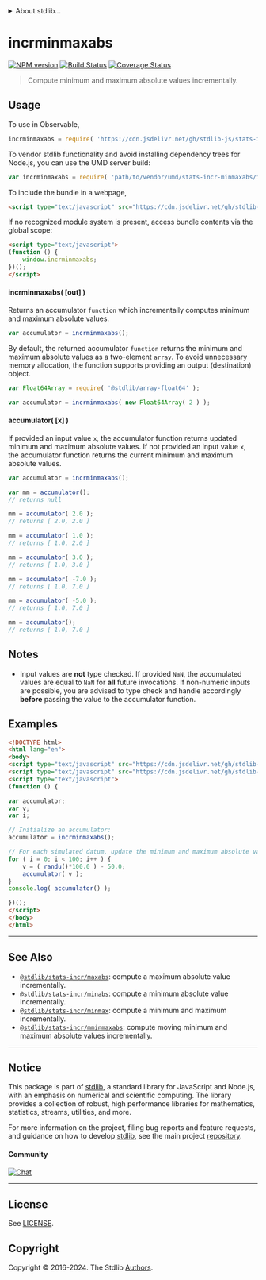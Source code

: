 <!--

@license Apache-2.0

Copyright (c) 2018 The Stdlib Authors.

Licensed under the Apache License, Version 2.0 (the "License");
you may not use this file except in compliance with the License.
You may obtain a copy of the License at

   http://www.apache.org/licenses/LICENSE-2.0

Unless required by applicable law or agreed to in writing, software
distributed under the License is distributed on an "AS IS" BASIS,
WITHOUT WARRANTIES OR CONDITIONS OF ANY KIND, either express or implied.
See the License for the specific language governing permissions and
limitations under the License.

-->


<details>
  <summary>
    About stdlib...
  </summary>
  <p>We believe in a future in which the web is a preferred environment for numerical computation. To help realize this future, we've built stdlib. stdlib is a standard library, with an emphasis on numerical and scientific computation, written in JavaScript (and C) for execution in browsers and in Node.js.</p>
  <p>The library is fully decomposable, being architected in such a way that you can swap out and mix and match APIs and functionality to cater to your exact preferences and use cases.</p>
  <p>When you use stdlib, you can be absolutely certain that you are using the most thorough, rigorous, well-written, studied, documented, tested, measured, and high-quality code out there.</p>
  <p>To join us in bringing numerical computing to the web, get started by checking us out on <a href="https://github.com/stdlib-js/stdlib">GitHub</a>, and please consider <a href="https://opencollective.com/stdlib">financially supporting stdlib</a>. We greatly appreciate your continued support!</p>
</details>

# incrminmaxabs

[![NPM version][npm-image]][npm-url] [![Build Status][test-image]][test-url] [![Coverage Status][coverage-image]][coverage-url] <!-- [![dependencies][dependencies-image]][dependencies-url] -->

> Compute minimum and maximum absolute values incrementally.



<section class="usage">

## Usage

To use in Observable,

```javascript
incrminmaxabs = require( 'https://cdn.jsdelivr.net/gh/stdlib-js/stats-incr-minmaxabs@umd/browser.js' )
```

To vendor stdlib functionality and avoid installing dependency trees for Node.js, you can use the UMD server build:

```javascript
var incrminmaxabs = require( 'path/to/vendor/umd/stats-incr-minmaxabs/index.js' )
```

To include the bundle in a webpage,

```html
<script type="text/javascript" src="https://cdn.jsdelivr.net/gh/stdlib-js/stats-incr-minmaxabs@umd/browser.js"></script>
```

If no recognized module system is present, access bundle contents via the global scope:

```html
<script type="text/javascript">
(function () {
    window.incrminmaxabs;
})();
</script>
```

#### incrminmaxabs( \[out] )

Returns an accumulator `function` which incrementally computes minimum and maximum absolute values.

```javascript
var accumulator = incrminmaxabs();
```

By default, the returned accumulator `function` returns the minimum and maximum absolute values as a two-element `array`. To avoid unnecessary memory allocation, the function supports providing an output (destination) object.

```javascript
var Float64Array = require( '@stdlib/array-float64' );

var accumulator = incrminmaxabs( new Float64Array( 2 ) );
```

#### accumulator( \[x] )

If provided an input value `x`, the accumulator function returns updated minimum and maximum absolute values. If not provided an input value `x`, the accumulator function returns the current minimum and maximum absolute values.

```javascript
var accumulator = incrminmaxabs();

var mm = accumulator();
// returns null

mm = accumulator( 2.0 );
// returns [ 2.0, 2.0 ]

mm = accumulator( 1.0 );
// returns [ 1.0, 2.0 ]

mm = accumulator( 3.0 );
// returns [ 1.0, 3.0 ]

mm = accumulator( -7.0 );
// returns [ 1.0, 7.0 ]

mm = accumulator( -5.0 );
// returns [ 1.0, 7.0 ]

mm = accumulator();
// returns [ 1.0, 7.0 ]
```

</section>

<!-- /.usage -->

<section class="notes">

## Notes

-   Input values are **not** type checked. If provided `NaN`, the accumulated values are equal to `NaN` for **all** future invocations. If non-numeric inputs are possible, you are advised to type check and handle accordingly **before** passing the value to the accumulator function.

</section>

<!-- /.notes -->

<section class="examples">

## Examples

<!-- eslint no-undef: "error" -->

```html
<!DOCTYPE html>
<html lang="en">
<body>
<script type="text/javascript" src="https://cdn.jsdelivr.net/gh/stdlib-js/random-base-randu@umd/browser.js"></script>
<script type="text/javascript" src="https://cdn.jsdelivr.net/gh/stdlib-js/stats-incr-minmaxabs@umd/browser.js"></script>
<script type="text/javascript">
(function () {

var accumulator;
var v;
var i;

// Initialize an accumulator:
accumulator = incrminmaxabs();

// For each simulated datum, update the minimum and maximum absolute values...
for ( i = 0; i < 100; i++ ) {
    v = ( randu()*100.0 ) - 50.0;
    accumulator( v );
}
console.log( accumulator() );

})();
</script>
</body>
</html>
```

</section>

<!-- /.examples -->

<!-- Section for related `stdlib` packages. Do not manually edit this section, as it is automatically populated. -->

<section class="related">

* * *

## See Also

-   <span class="package-name">[`@stdlib/stats-incr/maxabs`][@stdlib/stats/incr/maxabs]</span><span class="delimiter">: </span><span class="description">compute a maximum absolute value incrementally.</span>
-   <span class="package-name">[`@stdlib/stats-incr/minabs`][@stdlib/stats/incr/minabs]</span><span class="delimiter">: </span><span class="description">compute a minimum absolute value incrementally.</span>
-   <span class="package-name">[`@stdlib/stats-incr/minmax`][@stdlib/stats/incr/minmax]</span><span class="delimiter">: </span><span class="description">compute a minimum and maximum incrementally.</span>
-   <span class="package-name">[`@stdlib/stats-incr/mminmaxabs`][@stdlib/stats/incr/mminmaxabs]</span><span class="delimiter">: </span><span class="description">compute moving minimum and maximum absolute values incrementally.</span>

</section>

<!-- /.related -->

<!-- Section for all links. Make sure to keep an empty line after the `section` element and another before the `/section` close. -->


<section class="main-repo" >

* * *

## Notice

This package is part of [stdlib][stdlib], a standard library for JavaScript and Node.js, with an emphasis on numerical and scientific computing. The library provides a collection of robust, high performance libraries for mathematics, statistics, streams, utilities, and more.

For more information on the project, filing bug reports and feature requests, and guidance on how to develop [stdlib][stdlib], see the main project [repository][stdlib].

#### Community

[![Chat][chat-image]][chat-url]

---

## License

See [LICENSE][stdlib-license].


## Copyright

Copyright &copy; 2016-2024. The Stdlib [Authors][stdlib-authors].

</section>

<!-- /.stdlib -->

<!-- Section for all links. Make sure to keep an empty line after the `section` element and another before the `/section` close. -->

<section class="links">

[npm-image]: http://img.shields.io/npm/v/@stdlib/stats-incr-minmaxabs.svg
[npm-url]: https://npmjs.org/package/@stdlib/stats-incr-minmaxabs

[test-image]: https://github.com/stdlib-js/stats-incr-minmaxabs/actions/workflows/test.yml/badge.svg?branch=v0.2.0
[test-url]: https://github.com/stdlib-js/stats-incr-minmaxabs/actions/workflows/test.yml?query=branch:v0.2.0

[coverage-image]: https://img.shields.io/codecov/c/github/stdlib-js/stats-incr-minmaxabs/main.svg
[coverage-url]: https://codecov.io/github/stdlib-js/stats-incr-minmaxabs?branch=main

<!--

[dependencies-image]: https://img.shields.io/david/stdlib-js/stats-incr-minmaxabs.svg
[dependencies-url]: https://david-dm.org/stdlib-js/stats-incr-minmaxabs/main

-->

[chat-image]: https://img.shields.io/gitter/room/stdlib-js/stdlib.svg
[chat-url]: https://app.gitter.im/#/room/#stdlib-js_stdlib:gitter.im

[stdlib]: https://github.com/stdlib-js/stdlib

[stdlib-authors]: https://github.com/stdlib-js/stdlib/graphs/contributors

[umd]: https://github.com/umdjs/umd
[es-module]: https://developer.mozilla.org/en-US/docs/Web/JavaScript/Guide/Modules

[deno-url]: https://github.com/stdlib-js/stats-incr-minmaxabs/tree/deno
[deno-readme]: https://github.com/stdlib-js/stats-incr-minmaxabs/blob/deno/README.md
[umd-url]: https://github.com/stdlib-js/stats-incr-minmaxabs/tree/umd
[umd-readme]: https://github.com/stdlib-js/stats-incr-minmaxabs/blob/umd/README.md
[esm-url]: https://github.com/stdlib-js/stats-incr-minmaxabs/tree/esm
[esm-readme]: https://github.com/stdlib-js/stats-incr-minmaxabs/blob/esm/README.md
[branches-url]: https://github.com/stdlib-js/stats-incr-minmaxabs/blob/main/branches.md

[stdlib-license]: https://raw.githubusercontent.com/stdlib-js/stats-incr-minmaxabs/main/LICENSE

<!-- <related-links> -->

[@stdlib/stats/incr/maxabs]: https://github.com/stdlib-js/stats-incr-maxabs/tree/umd

[@stdlib/stats/incr/minabs]: https://github.com/stdlib-js/stats-incr-minabs/tree/umd

[@stdlib/stats/incr/minmax]: https://github.com/stdlib-js/stats-incr-minmax/tree/umd

[@stdlib/stats/incr/mminmaxabs]: https://github.com/stdlib-js/stats-incr-mminmaxabs/tree/umd

<!-- </related-links> -->

</section>

<!-- /.links -->
